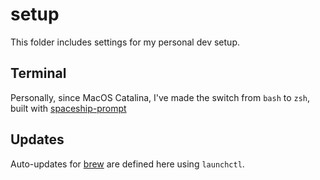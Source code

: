 # setup
This folder includes settings for my personal dev setup.

## Terminal
Personally, since MacOS Catalina, I've made the switch from `bash` to `zsh`, built with [spaceship-prompt](https://github.com/denysdovhan/spaceship-prompt)

## Updates
Auto-updates for [brew](https://brew.sh/) are defined here using `launchctl`.
